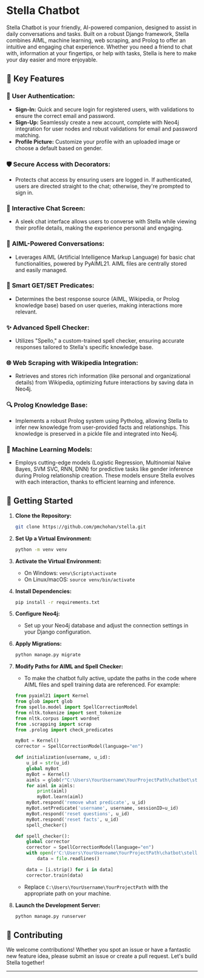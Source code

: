 # Stella Chatbot

Stella Chatbot is your friendly, AI-powered companion, designed to assist in daily conversations and tasks. Built on a robust Django framework, Stella combines AIML, machine learning, web scraping, and Prolog to offer an intuitive and engaging chat experience. Whether you need a friend to chat with, information at your fingertips, or help with tasks, Stella is here to make your day easier and more enjoyable.

## 🌟 Key Features

### 🚪 **User Authentication:**
- **Sign-In:** Quick and secure login for registered users, with validations to ensure the correct email and password.
- **Sign-Up:** Seamlessly create a new account, complete with Neo4j integration for user nodes and robust validations for email and password matching.
- **Profile Picture:** Customize your profile with an uploaded image or choose a default based on gender.

### 🛡️ **Secure Access with Decorators:**
- Protects chat access by ensuring users are logged in. If authenticated, users are directed straight to the chat; otherwise, they're prompted to sign in.

### 💬 **Interactive Chat Screen:**
- A sleek chat interface allows users to converse with Stella while viewing their profile details, making the experience personal and engaging.

### 🧠 **AIML-Powered Conversations:**
- Leverages AIML (Artificial Intelligence Markup Language) for basic chat functionalities, powered by PyAIML21. AIML files are centrally stored and easily managed.

### 🎯 **Smart GET/SET Predicates:**
- Determines the best response source (AIML, Wikipedia, or Prolog knowledge base) based on user queries, making interactions more relevant.

### ✨ **Advanced Spell Checker:**
- Utilizes "Spello," a custom-trained spell checker, ensuring accurate responses tailored to Stella's specific knowledge base.

### 🌐 **Web Scraping with Wikipedia Integration:**
- Retrieves and stores rich information (like personal and organizational details) from Wikipedia, optimizing future interactions by saving data in Neo4j.

### 🔍 **Prolog Knowledge Base:**
- Implements a robust Prolog system using Pytholog, allowing Stella to infer new knowledge from user-provided facts and relationships. This knowledge is preserved in a pickle file and integrated into Neo4j.

### 🤖 **Machine Learning Models:**
- Employs cutting-edge models (Logistic Regression, Multinomial Naïve Bayes, SVM SVC, RNN, DNN) for predictive tasks like gender inference during Prolog relationship creation. These models ensure Stella evolves with each interaction, thanks to efficient learning and inference.

## 🚀 Getting Started

1. **Clone the Repository:**
   ```bash
   git clone https://github.com/pmchohan/stella.git
   ```

2. **Set Up a Virtual Environment:**
   ```bash
   python -m venv venv
   ```

3. **Activate the Virtual Environment:**
   - On Windows: `venv\Scripts\activate`
   - On Linux/macOS: `source venv/bin/activate`

4. **Install Dependencies:**
   ```bash
   pip install -r requirements.txt
   ```

5. **Configure Neo4j:**
   - Set up your Neo4j database and adjust the connection settings in your Django configuration.

6. **Apply Migrations:**
   ```bash
   python manage.py migrate
   ```

7. **Modify Paths for AIML and Spell Checker:**
   - To make the chatbot fully active, update the paths in the code where AIML files and spell training data are referenced. For example:

   ```python
   from pyaiml21 import Kernel
   from glob import glob
   from spello.model import SpellCorrectionModel
   from nltk.tokenize import sent_tokenize
   from nltk.corpus import wordnet
   from .scrapping import scrap
   from .prolog import check_predicates

   myBot = Kernel()
   corrector = SpellCorrectionModel(language="en")

   def initialization(username, u_id):
       u_id = str(u_id)
       global myBot
       myBot = Kernel()
       aimls = glob(r"C:\Users\YourUsername\YourProjectPath\chatbot\stella\chatbot\aiml_files\*")
       for aiml in aimls:
           print(aiml)
           myBot.learn(aiml)
       myBot.respond('remove what predicate', u_id)
       myBot.setPredicate('username', username, sessionID=u_id)
       myBot.respond('reset questions', u_id)
       myBot.respond('reset facts', u_id)
       spell_checker()

   def spell_checker():
       global corrector
       corrector = SpellCorrectionModel(language="en")
       with open(r'C:\Users\YourUsername\YourProjectPath\chatbot\stella\chatbot\spell_training_data.txt', 'r') as file:
           data = file.readlines()

       data = [i.strip() for i in data]
       corrector.train(data)
   ```

   - Replace `C:\Users\YourUsername\YourProjectPath` with the appropriate path on your machine.

8. **Launch the Development Server:**
   ```bash
   python manage.py runserver
   ```

## 🤝 Contributing

We welcome contributions! Whether you spot an issue or have a fantastic new feature idea, please submit an issue or create a pull request. Let's build Stella together!

---
